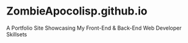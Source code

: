 # ZombieApocolisp.github.io
A Portfolio Site Showcasing My Front-End &amp; Back-End Web Developer Skillsets
